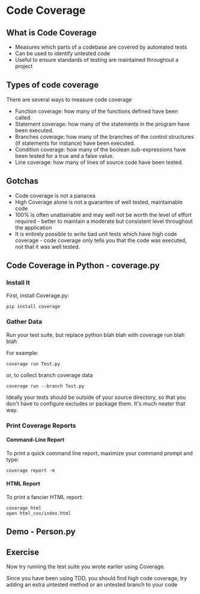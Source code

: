 # Code Coverage

## What is Code Coverage

- Measures which parts of a codebase are covered by automated tests
- Can be used to identify untested code
- Useful to ensure standards of testing are maintained throughout a project

## Types of code coverage

There are several ways to measure code coverage

- Function coverage: how many of the functions defined have been called.
- Statement coverage: how many of the statements in the program have been executed.
- Branches coverage: how many of the branches of the control structures (if statements for instance) have been executed.
- Condition coverage: how many of the boolean sub-expressions have been tested for a true and a false value.
- Line coverage: how many of lines of source code have been tested.

## Gotchas
- Code coverage is not a panacea
- High Coverage alone is not a guarantee of well tested, maintainable code
- 100% is often unattainable and may well not be worth the level of effort required - better to maintain a moderate but consistent level throughout the application
- It is entirely possible to write bad unit tests which have high code coverage - code coverage only tells you that the code was executed, not that it was well tested.

## Code Coverage in Python - coverage.py
### Install It
First, install Coverage.py:

```
pip install coverage
```

### Gather Data
Run your test suite, but replace python blah blah with coverage run blah blah 

For example:

```
coverage run Test.py
```

or, to collect branch coverage data

```
coverage run --branch Test.py
```

Ideally your tests should be outside of your source directory, so that you don't have to configure excludes or package them. It's much neater that way.

### Print Coverage Reports
#### Command-Line Report
To print a quick command line report, maximize your command prompt and type:

```
coverage report -m
```
#### HTML Report
To print a fancier HTML report:

```
coverage html
open html_cov/index.html
```


## Demo - Person.py

## Exercise

Now try running the test suite you wrote earlier using Coverage.

Since you have been using TDD, you should find high code coverage, 
try adding an extra untested method or an untested branch to your code
